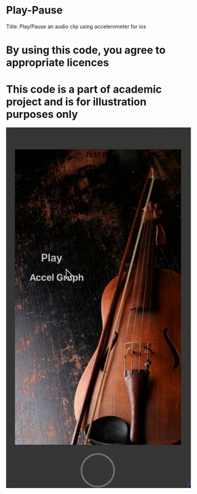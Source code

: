 # Play-Pause
Title: Play/Pause an audio clip using accelerometer for ios
# By using this code, you agree to appropriate licences

# This code is a part of academic project and is for illustration purposes only

![Demo](https://github.com/dipankarghosh28/Play-Pause/blob/master/PlayPause.gif)
